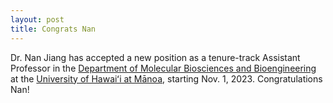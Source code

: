 ```yaml
---
layout: post
title: Congrats Nan
---
```



Dr. Nan Jiang has accepted a new position as a tenure-track Assistant Professor in the [Department of Molecular Biosciences and Bioengineering](https://cms.ctahr.hawaii.edu/mbbe/) at the [University of Hawaiʻi at Mānoa](https://manoa.hawaii.edu/), starting Nov. 1, 2023. Congratulations Nan!